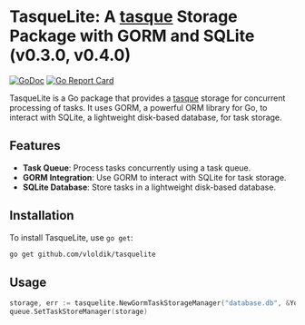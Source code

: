 # TasqueLite: A [tasque](https://github.com/vloldik/tasque) Storage Package with GORM and SQLite (v0.3.0, v0.4.0)

[![GoDoc](https://godoc.org/github.com/vloldik/tasquelite?status.svg)](https://godoc.org/github.com/vloldik/tasquelite)
[![Go Report Card](https://goreportcard.com/badge/github.com/vloldik/tasquelite)](https://goreportcard.com/report/github.com/vloldik/tasquelite)

TasqueLite is a Go package that provides a [tasque](https://github.com/vloldik/tasque) storage for concurrent processing of tasks. It uses GORM, a powerful ORM library for Go, to interact with SQLite, a lightweight disk-based database, for task storage.

## Features

- **Task Queue**: Process tasks concurrently using a task queue.
- **GORM Integration**: Use GORM to interact with SQLite for task storage.
- **SQLite Database**: Store tasks in a lightweight disk-based database.

## Installation

To install TasqueLite, use `go get`:
```sh
go get github.com/vloldik/tasquelite
```

## Usage

```go
storage, err := tasquelite.NewGormTaskStorageManager("database.db", &YourDataType{}, 2)
queue.SetTaskStoreManager(storage)
```
